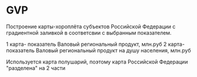 # GVP
Построение карты-хороплёта субъектов Российской Федерации с градиентной заливкой в соответсвии с выбранным показателем.

1 карта- показатель Валовый региональный продукт, млн.руб
2 карта- показатель Валовый региональный продукт на душу населения, млн.руб

Используется карта полушарий, поэтому карта Российской Федерации "разделена" на 2 части
